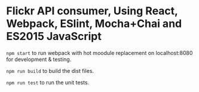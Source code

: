 # Flickr API consumer, Using React, Webpack, ESlint, Mocha+Chai and ES2015 JavaScript

`npm start` to run webpack with hot moodule replacement on localhost:8080 for development &amp; testing.

`npm run build` to build the dist files.

`npm run test` to run the unit tests.
